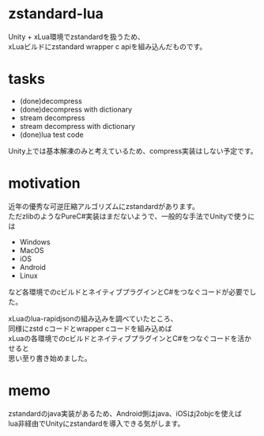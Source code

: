 # zstandard-lua

Unity + xLua環境でzstandardを扱うため、<br>
xLuaビルドにzstandard wrapper c apiを組み込んだものです。

# tasks

* (done)decompress
* (done)decompress with dictionary
* stream decompress
* stream decompress with dictionary
* (done)lua test code

Unity上では基本解凍のみと考えているため、compress実装はしない予定です。

# motivation

近年の優秀な可逆圧縮アルゴリズムにzstandardがあります。<br>
ただzlibのようなPureC#実装はまだないようで、一般的な手法でUnityで使うには

* Windows
* MacOS
* iOS
* Android
* Linux

など各環境でのcビルドとネイティブプラグインとC#をつなぐコードが必要でした。

xLuaのlua-rapidjsonの組み込みを調べていたところ、<br>
同様にzstd cコードとwrapper cコードを組み込めば<br>
xLuaの各環境でのcビルドとネイティブプラグインとC#をつなぐコードを活かせると<br>
思い至り書き始めました。

# memo

zstandardのjava実装があるため、Android側はjava、iOSはj2objcを使えば<br>
lua非経由でUnityにzstandardを導入できる気がします。

